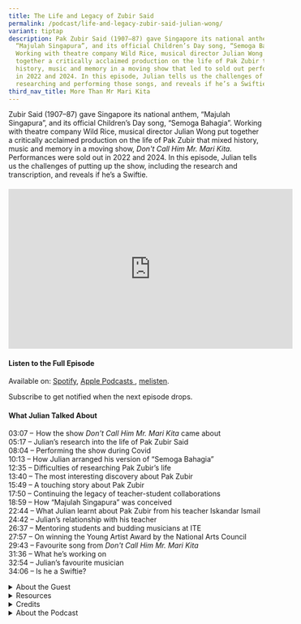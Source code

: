 ```yaml
---
title: The Life and Legacy of Zubir Said
permalink: /podcast/life-and-legacy-zubir-said-julian-wong/
variant: tiptap
description: Pak Zubir Said (1907–87) gave Singapore its national anthem,
  “Majulah Singapura”, and its official Children’s Day song, “Semoga Bahagia”.
  Working with theatre company Wild Rice, musical director Julian Wong put
  together a critically acclaimed production on the life of Pak Zubir that mixed
  history, music and memory in a moving show that led to sold out performances
  in 2022 and 2024. In this episode, Julian tells us the challenges of
  researching and performing those songs, and reveals if he’s a Swiftie.
third_nav_title: More Than Mr Mari Kita
---
```

<p>Zubir Said (1907–87) gave Singapore its national anthem, “Majulah Singapura”,
and its official Children’s Day song, “Semoga Bahagia”. Working with theatre
company Wild Rice, musical director Julian Wong put together a critically
acclaimed production on the life of Pak Zubir that mixed history, music
and memory in a moving show, <em>Don't Call Him Mr. Mari Kita. </em>Performances
were sold out in 2022 and 2024. In this episode, Julian tells us the challenges
of putting up the show, including the research and transcription, and reveals
if he’s a Swiftie.</p>
<h4></h4>
<div class="iframe-wrapper">
<iframe height="315" width="560" allowfullscreen="true" frameborder="0" src="https://www.youtube.com/embed/ria9ywPGiKM"></iframe>
</div>
<h4><strong>Listen to the Full Episode</strong></h4>
<p>Available on: <a href="https://open.spotify.com/show/66PYiIthr1KqQhJ82XH4DN" rel="noopener nofollow" target="_blank"><u>Spotify</u></a>,
<a href="https://podcasts.apple.com/us/podcast/biblioasia/id1688142751" rel="noopener nofollow" target="_blank"><u>Apple Podcasts</u> 
</a>, <a href="https://www.melisten.sg/podcast/playlist/BiblioAsia+-2115156" rel="noopener nofollow" target="_blank"><u>melisten</u></a>.</p>
<p>Subscribe to get notified when the next episode drops.</p>
<p></p>
<h4><strong>What Julian Talked About</strong></h4>
<p>03:07 –  How the show <em>Don't Call Him Mr. Mari Kita </em>came about
<br>05:17 – Julian’s research into the life of Pak Zubir Said
<br>08:04 – Performing the show during Covid
<br>10:13 – How Julian arranged his version of “Semoga Bahagia”
<br>12:35 – Difficulties of researching Pak Zubir’s life
<br>13:40 – The most interesting discovery about Pak Zubir
<br>15:49 – A touching story about Pak Zubir
<br>17:50 – Continuing the legacy of teacher-student collaborations
<br>18:59 – How “Majulah Singapura” was conceived
<br>22:44 – What Julian learnt about Pak Zubir from his teacher Iskandar Ismail
<br>24:42 – Julian’s relationship with his teacher
<br>26:37 – Mentoring students and budding musicians at ITE
<br>27:57 – On winning the Young Artist Award by the National Arts Council
<br>29:43 – Favourite song from <em>Don't Call Him Mr. Mari Kita</em>
<br>31:36 – What he’s working on
<br>32:54 – Julian’s favourite musician
<br>34:06 – Is he a Swiftie?</p>
<p></p>
<div data-type="detailGroup" class="isomer-accordion isomer-accordion-white">
<details class="isomer-details">
<summary>About the Guest</summary>
<div data-type="detailsContent" class="isomer-details-content">
<p>Julian Wong is a composer, arranger, music director, educator and performer.
He has composed for Wild Rice, including <em>An Inspector Calls</em>, <em>Pinocchio</em>, <em>Tartuffe: The Imposter</em>,
etc. As music director, he has helmed overseas assignments such as <em>Liao Zhai Rocks!</em> (Shanghai)
and <em>Spotlight Singapore </em>(Mexico City), as well as home-grown projects
such as Hossan Leong’s <em>Hossan-AH! 50</em>, Pam Oei’s <em>Faghag </em>and
The Theatre Practice’s <em>If There’re Seasons. </em>Additionally, Julian
has conducted and arranged for Joyful Strings, Ministry of Bellz, Orchestra
of the Music Makers, Metropolitan Festival Orchestra, and many more. Julian
graduated from Berklee College of Music, where he received the Professional
Music Excellence Award and Alex Ulanowski Award. In 2023, he received the
Young Artist Award,&nbsp;Singapore’s highest award for young arts practitioners.</p>
<p>
<br>
</p>
</div>
</details>
<details class="isomer-details">
<summary>Resources</summary>
<div data-type="detailsContent" class="isomer-details-content">
<p>Rohana Zubir,<em> <a href="https://eservice.nlb.gov.sg/redir/itemdetails?bid=14540511" rel="noopener noreferrer nofollow" target="_blank">Zubir Said: The Composer of Majulah Singapura</a> </em>(Singapore:
Institute of Southeast Asian Studies, 2012).
<br>
<br>Cheryl Sim, “<a href="https://www.nlb.gov.sg/main/article-detail?cmsuuid=4b3061ce-c763-480d-9867-ac364bb139bf" rel="noopener noreferrer nofollow" target="_blank">Zubir Said</a>,”
Singapore Infopedia, published 3 September 2014.</p>
</div>
</details>
<details class="isomer-details">
<summary>Credits</summary>
<div data-type="detailsContent" class="isomer-details-content">
<p>This episode of BiblioAsia+ was hosted by Jimmy Yap and produced by Soh
Gek Han. Sound engineering was done by Doppler Soundlab. The background
music “<a href="https://www.youtube.com/watch?v=uA2v7ka5TAI" rel="noopener nofollow" target="_blank">Di Tanjong Katong</a>”
was composed by Osman Ahmad and performed by Chords Haven. This version
of “<a href="https://www.youtube.com/watch?v=laRRqucJRME" rel="noopener nofollow" target="_blank">Semoga Bahagia</a>”
was composed by Zubir Said, produced by Julian Wong and performed by Wild
Rice. Special thanks to Julian for coming on the show.</p>
<p></p>
</div>
</details>
<details class="isomer-details">
<summary>About the Podcast</summary>
<div data-type="detailsContent" class="isomer-details-content">
<p>BiblioAsia+ is a podcast about Singapore history by the National Library
of Singapore.</p>
</div>
</details>
</div>
<p></p>